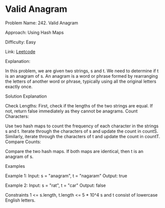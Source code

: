 # Valid Anagram
Problem Name: 242. Valid Anagram

Approach: Using Hash Maps

Difficulty: Easy

Link: [Leetcode](https://leetcode.com/problems/valid-anagram/description/)

Explanation:

In this problem, we are given two strings, s and t. We need to determine if t is an anagram of s. An anagram is a word or phrase formed by rearranging the letters of another word or phrase, typically using all the original letters exactly once.

Solution Explanation

Check Lengths:
First, check if the lengths of the two strings are equal. If not, return false immediately as they cannot be anagrams.
Count Characters:

Use two hash maps to count the frequency of each character in the strings s and t.
Iterate through the characters of s and update the count in countS.
Similarly, iterate through the characters of t and update the count in countT.
Compare Counts:

Compare the two hash maps. If both maps are identical, then t is an anagram of s.

Examples

Example 1:
Input: s = "anagram", t = "nagaram"
Output: true

Example 2:
Input: s = "rat", t = "car"
Output: false

Constraints
1 <= s.length, t.length <= 5 * 10^4
s and t consist of lowercase English letters.
